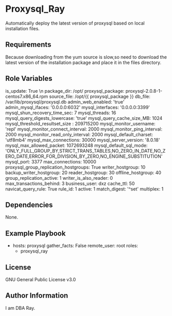 Proxysql_Ray
=========

Automatically deploy the latest version of proxysql based on local installation files.

Requirements
------------

Because downloading from the yum source is slow,so need to download the latest version of the installation package and place it in the files directory.

Role Variables
--------------


is_update: True \n
package_dir: /opt/
proxysql_package: proxysql-2.0.8-1-centos7.x86_64.rpm
source_file: /opt/{{ proxysql_package }}
db_file: /var/lib/proxysql/proxysql.db
admin_web_enabled: 'true'
admin_mysql_ifaces: '0.0.0.0:6032'
mysql_interfaces: '0.0.0.0:3399'
mysql_shun_recovery_time_sec: 7
mysql_threads: 16
mysql_query_digests_lowercase: 'true'
mysql_query_cache_size_MB: 1024
mysql_threshold_resultset_size : 209715200
mysql_monitor_username: 'repl'
mysql_monitor_connect_interval: 2000
mysql_monitor_ping_interval: 2000
mysql_monitor_read_only_interval: 2000
mysql_default_charset: 'utf8mb4'
mysql_max_connections: 30000
mysql_server_version: '8.0.18'
mysql_max_allowed_packet: 1072693248
mysql_default_sql_mode: 'ONLY_FULL_GROUP_BY,STRICT_TRANS_TABLES,NO_ZERO_IN_DATE,NO_ZERO_DATE,ERROR_FOR_DIVISION_BY_ZERO,NO_ENGINE_SUBSTITUTION'
mysql_port: 3377
max_connections: 10000
proxysql_group_replication_hostgroups: True
writer_hostgroup: 10
backup_writer_hostgroup: 20
reader_hostgroup: 30
offline_hostgroup: 40
group_replication_active: 1
writer_is_also_reader: 0
max_transactions_behind: 3
business_user: dxz
cache_ttl: 50
navicat_query_rule: True
rule_id: 1
active: 1
match_digest: '^set'
multiplex: 1

Dependencies
------------

None.

Example Playbook
----------------


- hosts: proxysql
  gather_facts: False
  remote_user: root
  roles:
    - proxysql_ray


License
-------

GNU General Public License v3.0

Author Information
------------------

I am DBA Ray.
